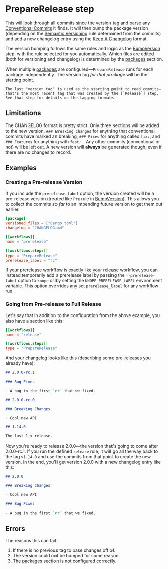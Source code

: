 # PrepareRelease step

This will look through all commits since the version tag and parse any [Conventional Commits](https://www.conventionalcommits.org/en/v1.0.0/) it finds. It will then bump the package version (depending on the [Semantic Versioning] rule determined from the commits) and add a new changelog entry using the [Keep A Changelog](https://keepachangelog.com/en/1.0.0/) format.

The version bumping follows the same rules and logic as the [BumpVersion] step, with the rule selected for you automatically. Which files are edited (both for versioning and changelog) is determined by the [packages] section.

When multiple [packages] are configured—`PrepareRelease` runs for each package independently. The version tag _for that package_ will be the starting point.

```admonish note
The last "version tag" is used as the starting point to read commits—that's the most recent tag that was created by the [`Release`] step. See that step for details on the tagging formats.
```

## Limitations

The CHANGELOG format is pretty strict. Only three sections will be added to the new version, `### Breaking Changes` for anything that conventional commits have marked as breaking, `### Fixes` for anything called `fix:`, and `### Features` for anything with `feat: `. Any other commits (conventional or not) will be left out. A new version will **always** be generated though, even if there are no changes to record.

## Examples

### Creating a Pre-release Version

If you include the `prerelease_label` option, the version created will be a pre-release version (treated like `Pre` rule in [BumpVersion]). This allows you to collect the commits _so far_ to an impending future version to get them out earlier.

```toml
[package]
versioned_files = ["Cargo.toml"]
changelog = "CHANGELOG.md"

[[workflows]]
name = "prerelease"

[[workflows.steps]]
type = "PrepareRelease"
prerelease_label = "rc"
```

If your prerelease workflow is exactly like your release workflow, you can instead temporarily add a prerelease label by passing the `--prerelease-label` option to `knope` or by setting the `KNOPE_PRERELEASE_LABEL` environment variable. This option overrides any set `prerelease_label` for any workflow run.

### Going from Pre-release to Full Release

Let's say that in addition to the configuration from the above example, you also have a section like this:

```toml
[[workflows]]
name = "release"

[[workflows.steps]]
type = "PrepareRelease"
```

And your changelog looks like this (describing some pre-releases you already have):

```md
## 2.0.0-rc.1

### Bug Fixes

- A bug in the first `rc` that we fixed.

## 2.0.0-rc.0

### Breaking Changes

- Cool new API

## 1.14.0

The last 1.x release.
```

Now you're ready to release 2.0.0—the version that's going to come after 2.0.0-rc.1. If you run the defined `release` rule, it will go all the way back to the tag `v1.14.0` and use the commits from that point to create the new version. In the end, you'll get version 2.0.0 with a new changelog entry like this:

```md
## 2.0.0

### Breaking Changes

- Cool new API

### Bug Fixes

- A bug in the first `rc` that we fixed.
```

## Errors

The reasons this can fail:

1. If there is no previous tag to base changes off of.
2. The version could not be bumped for some reason.
3. The [packages] section is not configured correctly.

[semantic versioning]: https://semver.org
[bumpversion]: ./BumpVersion.md
[packages]: ../packages.md
[`release`]: ./Release.md
